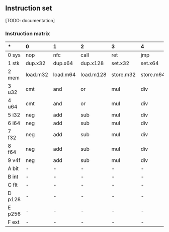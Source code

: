 ## Instruction set
[TODO: documentation]

### Instruction matrix
| *      | 0        | 1        | 2         | 3         | 4         | 5          | 6         | 7         | 8         | 9          | A         | B         | C         | D         | E         | F            |
|:-------|:---------|:---------|:----------|:----------|:----------|:-----------|:----------|:----------|:----------|:-----------|:----------|:----------|:----------|:----------|:----------|:-------------|
| 0 sys  | nop      | nfc      | call      | ret       | jmp       | jnz        | jz        | task      | sync      | inc.sp     | load.sp   | not       | inc       | mad       | -         | -            |
| 1 stk  | dup.x32  | dup.x64  | dup.x128  | set.x32   | set.x64   | set.x128   | mov.x32   | mov.x64   | mov.x128  | load.z32   | load.z64  | load.z128 | load.c32  | load.c64  | copy.mem  | ~~load.ref~~ |
| 2 mem  | load.m32 | load.m64 | load.m128 | store.m32 | store.m64 | store.m128 | load.i8   | load.i16  | load.i32  | load.i64   | load.i128 | store.i8  | store.i16 | store.i32 | store.i64 | store.i128   |
| 3 u32  | cmt      | and      | or        | mul       | div       | mod        | xor       | -         | clt       | cgt        | shl       | shr       | sar       | -         | cvt.i64   | ext.bit      |
| 4 u64  | cmt      | and      | or        | mul       | div       | mod        | xor       | -         | clt       | cgt        | shl       | shr       | sar       | -         | -         | -            |
| 5 i32  | neg      | add      | sub       | mul       | div       | mod        | -         | ceq       | clt       | cgt        | cvt.bool  | cvt.i64   | cvt.f32   | cvt.f64   | -         | -            |
| 6 i64  | neg      | add      | sub       | mul       | div       | mod        | -         | ceq       | clt       | cgt        | cvt.i32   | cvt.bool  | cvt.f32   | cvt.f64   | -         | -            |
| 7 f32  | neg      | add      | sub       | mul       | div       | mod        | -         | ceq       | clt       | cgt        | cvt.i32   | cvt.i64   | cvt.bool  | cvt.f64   | -         | ~~load.f32~~ |
| 8 f64  | neg      | add      | sub       | mul       | div       | mod        | -         | ceq       | clt       | cgt        | cvt.i32   | cvt.i64   | cvt.f32   | cvt.bool  | -         | ~~load.f64~~ |
| 9 v4f  | neg      | add      | sub       | mul       | div       | -          | -         | ceq       | min       | max        | dp3       | dp4       | dph       | -         | -         | -            |
| A bit  | -        | -        | -         | -         | -         | -          | -         | -         | -         | -          | -         | -         | -         | -         | -         | -            |
| B int  | -        | -        | -         | -         | -         | -          | -         | -         | -         | -          | -         | -         | -         | -         | -         | -            |
| C flt  | -        | -        | -         | -         | -         | -          | -         | -         | -         | -          | -         | -         | -         | -         | -         | -            |
| D p128 | -        | -        | -         | -         | -         | -          | -         | -         | -         | -          | -         | -         | -         | -         | -         | -            |
| E p256 | -        | -        | -         | -         | -         | -          | -         | -         | -         | -          | -         | -         | -         | -         | -         | -            |
| F ext  | -        | -        | -         | -         | -         | -          | -         | -         | -         | -          | -         | -         | -         | -         | -         | -            |

